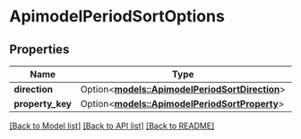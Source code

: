 # ApimodelPeriodSortOptions

## Properties

Name | Type | Description | Notes
------------ | ------------- | ------------- | -------------
**direction** | Option<[**models::ApimodelPeriodSortDirection**](apimodel.SortDirection.md)> |  | [optional]
**property_key** | Option<[**models::ApimodelPeriodSortProperty**](apimodel.SortProperty.md)> |  | [optional]

[[Back to Model list]](../README.md#documentation-for-models) [[Back to API list]](../README.md#documentation-for-api-endpoints) [[Back to README]](../README.md)


